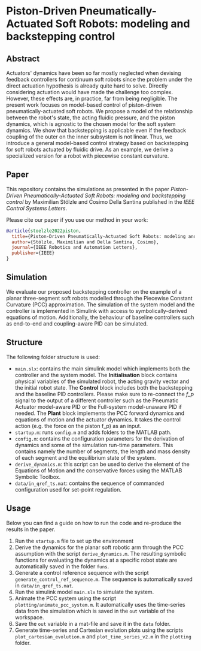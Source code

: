 # Piston-Driven Pneumatically-Actuated Soft Robots: modeling and backstepping control

## Abstract
Actuators' dynamics have been so far mostly neglected when devising feedback controllers for continuum soft robots since the problem under the direct actuation hypothesis is already quite hard to solve. Directly considering actuation would have made the challenge too complex. However, these effects are, in practice, far from being negligible. The present work focuses on model-based control of piston-driven pneumatically-actuated soft robots. We propose a model of the relationship between the robot's state, the acting fluidic pressure, and the piston dynamics, which is agnostic to the chosen model for the soft system dynamics. We show that backstepping is applicable even if the feedback coupling of the outer on the inner subsystem is not linear. Thus, we introduce a general model-based control strategy based on backstepping for soft robots actuated by fluidic drive. As an example, we derive a specialized version for a robot with piecewise constant curvature.

## Paper
This repository contains the simulations as presented in the paper _Piston-Driven Pneumatically-Actuated Soft Robots: modeling and backstepping control_ by Maximilian Stölzle and Cosimo Della Santina published in the _IEEE Control Systems Letters_.

Please cite our paper if you use our method in your work:
```bibtex
@article{stoelzle2022piston,
  title={Piston-Driven Pneumatically-Actuated Soft Robots: modeling and backstepping control},
  author={Stölzle, Maximilian and Della Santina, Cosimo},
  journal={IEEE Robotics and Automation Letters},
  publisher={IEEE}
}
```

## Simulation
We evaluate our proposed backstepping controller on the example of a planar three-segment soft robots modelled through the Piecewise Constant Curvature (PCC) approximation. The simulation of the system model and the controller is implemented in Simulink with access to symbolically-derived equations of motion. Additionally, the behaviour of baseline controllers such as end-to-end and coupling-aware PID can be simulated.

## Structure
The following folder structure is used:
- `main.slx`: contains the main simulink model which implements both the controller and the system model. The **Initialisation** block contains physical variables of the simulated robot, the acting gravity vector and the initial robot state. The **Control** block includes both the backstepping and the baseline PID controllers. Please make sure to re-connect the _f_p_ signal to the output of a different controller such as the Pneumatic Actuator model-aware PID or the Full-system model-unaware PID if needed. The **Plant** block implements the PCC forward dynamics and equations of motion and the actuator dynamics. It takes the control action (e.g. the force on the piston f_p) as an input.
- `startup.m`: runs `config.m` and adds folders to the MATLAB path.
- `config.m`: contains the configuration parameters for the derivation of dynamics and some of the simulation run-time parameters. This contains namely the number of segments, the length and mass density of each segment and the equilibrium state of the system.
- `derive_dynamics.m`: this script can be used to derive the element of the Equations of Motion and the conservative forces using the MATLAB Symbolic Toolbox.
- `data/in_qref_ts.mat`: contains the sequence of commanded configuration used for set-point regulation.

## Usage
Below you can find a guide on how to run the code and re-produce the results in the paper.
1. Run the `startup.m` file to set up the environment
2. Derive the dynamics for the planar soft robotic arm through the PCC assumption with the script `derive_dynamics.m`. The resulting symbolic functions for evaluating the dynamics at a specific robot state are automatically saved in the folder `funs`.
3. Generate a control reference sequence with the script `generate_control_ref_sequence.m`. The sequence is automatically saved in `data/in_qref_ts.mat`.
4. Run the simulink model `main.slx` to simulate the system.
5. Animate the PCC system using the script `plotting/animate_pcc_system.m`. It automatically uses the time-series data from the simulation which is saved in the `out` variable of the workspace.
6. Save the `out` variable in a mat-file and save it in the `data` folder.
7. Generate time-series and Cartesian evolution plots using the scripts `plot_cartesian_evolution.m` and `plot_time_series_v2.m` in the `plotting` folder.
